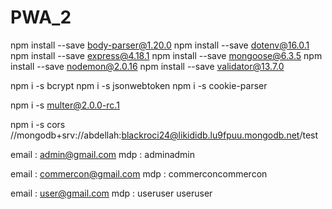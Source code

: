 # PWA_2

npm install --save body-parser@1.20.0
npm install --save dotenv@16.0.1
npm install --save express@4.18.1
npm install --save mongoose@6.3.5
npm install --save nodemon@2.0.16
npm install --save validator@13.7.0

npm i -s bcrypt
npm i -s jsonwebtoken
npm i -s cookie-parser

npm i -s multer@2.0.0-rc.1

npm i -s cors
//mongodb+srv://abdellah:blackroci24@likididb.lu9fpuu.mongodb.net/test

email : admin@gmail.com
mdp : adminadmin

email : commercon@gmail.com
mdp : commerconcommercon

email : user@gmail.com
mdp : useruser
useruser
